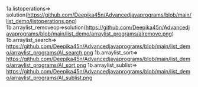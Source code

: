 1a.listoperations=> solution(https://github.com/Deepika45n/Advancedjavaprograms/blob/main/list_demo/listoperations.png)
1b.arraylist_removeop=>solution(https://github.com/Deepika45n/Advancedjavaprograms/blob/main/list_demo/arraylist_programs/alremove.png)
1b.arraylist_search=>             https://github.com/Deepika45n/Advancedjavaprograms/blob/main/list_demo/arraylist_programs/Al_search.png
1b.arraylist_sort=>      https://github.com/Deepika45n/Advancedjavaprograms/blob/main/list_demo/arraylist_programs/Al_sort.png
1b.arraylist_sublist=>      https://github.com/Deepika45n/Advancedjavaprograms/blob/main/list_demo/arraylist_programs/Al_sublist.png

